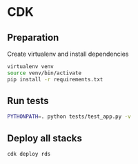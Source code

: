 # CDK

## Preparation
Create virtualenv and install dependencies
```bash
virtualenv venv
source venv/bin/activate
pip install -r requirements.txt
```

## Run tests
```bash
PYTHONPATH=. python tests/test_app.py -v
```

## Deploy all stacks
```bash
cdk deploy rds
```